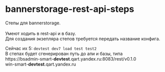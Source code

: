 # bannerstorage-rest-api-steps
Степы для bannerstorage.</br>
</br>
Умеют ходить в rest-api и в базу.</br>
Для создания экзепляра степов требуется передать название конфига.</br>

Сейчас их 5: ``devtest dev7 load test test2``</br>
В степах будет сгенерирован путь до апи и базы, типа </br>
https://bsadmin-smart-**devtest**.qart.yandex.ru:8083/rest/v0.1.0</br>
win-smart-**devtest**.qart.yandex.ru
